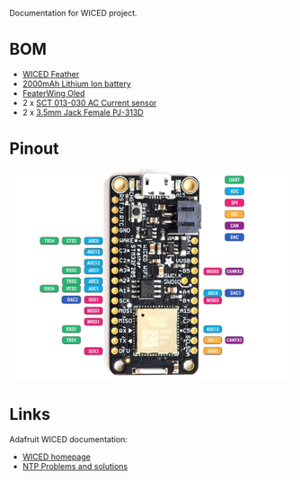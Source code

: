 Documentation for WICED project.

BOM
====
* [WICED Feather](https://www.adafruit.com/products/3056)
* [2000mAh Lithium Ion battery](https://www.adafruit.com/products/2011)
* [FeaterWing Oled](https://www.adafruit.com/product/2900)
* 2 x [SCT 013-030 AC Current sensor](https://www.vanallesenmeer.nl/AC-current-sensor-SCT-013-030-(30A-max))
* 2 x [3.5mm Jack Female PJ-313D](https://www.vanallesenmeer.nl/Audio-Jack-SMD-3.5mm-Female-PJ-313D)

Pinout
=====
![Pinout](wiced_pinout.png)

Links
=====

Adafruit WICED documentation:
* [WICED homepage](https://learn.adafruit.com/introducing-the-adafruit-wiced-feather-wifi)
* [NTP Problems and solutions](https://forums.adafruit.com/viewtopic.php?f=57&t=109493&start=0)